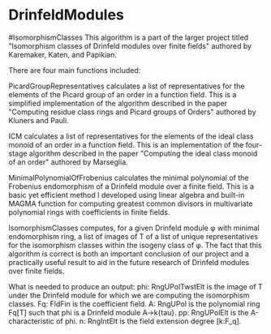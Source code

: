 # DrinfeldModules

  #IsomorphismClasses
  This algorithm is a part of the larger project titled "Isomorphism classes of Drinfeld modules over finite fields" authored by Karemaker, Katen,
  and Papikian.
  
  
  There are four main functions included:
  
  PicardGroupRepresentatives calculates a list of representatives for the elements of the Picard group of an order in a function field. This is a 
  simplified implementation of the algorithm described in the paper "Computing residue class rings and Picard groups of Orders" authored by Kluners
  and Pauli.
  
  ICM calculates a list of representatives for the elements of the ideal class monoid of an order in a function field. This is an implementation of
  the four-stage algorithm described in the paper "Computing the ideal class monoid of an order" authored by Marseglia.
  
  MinimalPolynomialOfFrobenius calculates the minimal polynomial of the Frobenius endomorphism of a Drinfeld module over a finite field. This is a
  basic yet efficient method I developed using linear algebra and built-in MAGMA function for computing greatest common divisors in multivariate
  polynomial rings with coefficients in finite fields.
  
  IsomorphismClasses computes, for a given Drinfeld module φ with minimal endomorphism ring, a list of images of T of a list of unique
  representatives for the isomorphism classes within the isogeny class of φ. The fact that this algorithm is correct is both an important conclusion
  of our project and a practically useful result to aid in the future research of Drinfeld modules over finite fields.

  What is needed to produce an output: 
    phi: RngUPolTwstElt is the image of T under the Drinfeld module for which we are computing the isomorphism classes.
    Fq: FldFin is the coefficient field.
    A: RngUPol is the polynomial ring Fq[T] such that phi is a Drinfeld module A->k{tau}.
    pp: RngUPolElt is the A-characteristic of phi.
    n: RngIntElt is the field extension degree [k:F_q].
    
    
